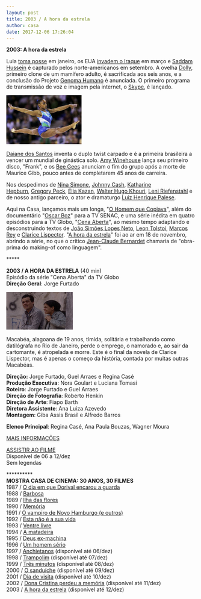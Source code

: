 ```yaml
---
layout: post
title: 2003 / A hora da estrela
author: casa
date: 2017-12-06 17:26:04
---
```

**2003: A hora da estrela**

Lula [toma posse](https://en.wikipedia.org/wiki/First_inauguration_of_Luiz_In%C3%A1cio_Lula_da_Silva) em janeiro, os EUA [invadem o Iraque](https://en.wikipedia.org/wiki/2003_invasion_of_Iraq) em março e [Saddam Hussein](https://en.wikipedia.org/wiki/Saddam_Hussein) é capturado pelos norte-americanos em setembro. A ovelha [Dolly](https://en.wikipedia.org/wiki/Dolly_(sheep)), primeiro clone de um mamífero adulto, é sacrificada aos seis anos, e a conclusão do Projeto [Genoma Humano](https://pt.wikipedia.org/wiki/Genoma_humano) é anunciada. O primeiro programa de transmissão de voz e imagem pela internet, o [Skype](https://www.youtube.com/watch?v=UneEMkani5g), é lançado.

[![](/uploads/daiane1.jpg)](https://www.casacinepoa.com.br/uploads/daiane.jpg)

[Daiane dos Santos](https://youtu.be/_elohkkjDAY) inventa o duplo twist carpado e é a primeira brasileira a vencer um mundial de ginástica solo. [Amy Winehouse](https://www.youtube.com/watch?v=bOzVprikzKA) lança seu primeiro disco, "Frank", e os [Bee Gees](https://www.youtube.com/watch?v=thkh7wNdgoo) anunciam o fim do grupo após a morte de Maurice Gibb, pouco antes de completarem 45 anos de carreira.

Nos despedimos de [Nina Simone](https://www.youtube.com/watch?v=L5jI9I03q8E), [Johnny Cash](https://en.wikipedia.org/wiki/Johnny_Cash), [Katharine Hepburn](https://www.youtube.com/watch?v=EdYNtGEhb2Y), [Gregory Peck](https://www.youtube.com/watch?v=4I03LuMOzAQ), [Elia Kazan](https://en.wikipedia.org/wiki/Elia_Kazan), [Walter Hugo Khouri](http://www1.folha.uol.com.br/fsp/ilustrad/fq2806200306.htm), [Leni Riefenstahl](https://en.wikipedia.org/wiki/Leni_Riefenstahl) e de nosso antigo parceiro, o ator e dramaturgo [Luiz Henrique Palese](https://centrodaterra.org.br/como-vivem-os-mortos-grupo-Stravaganza).

Aqui na Casa, lançamos mais um longa, "[O Homem que Copiava](https://www.casacinepoa.com.br/filmes/homem-que-copiava/)", além do documentário "[Oscar Boz](https://www.casacinepoa.com.br/uploads/oscboz-imgr.jpg)" para a TV SENAC, e uma série inédita em quatro episódios para a TV Globo, "[Cena Aberta](https://www.casacinepoa.com.br/filmes/cena-aberta/)", ao mesmo tempo adaptando e desconstruindo textos de [João Simões Lopes Neto](https://joaosimoeslopesneto.com.br/joao-simoes-lopes-neto/o-escritor), [Leon Tolstoi](https://pt.wikipedia.org/wiki/Liev_Tolst%C3%B3i), [Marcos Rey](https://www.ebiografia.com/marcos_rey/) e [Clarice Lispector](https://youtu.be/ohHP1l2EVnU). "[A hora da estrela](https://www1.folha.uol.com.br/folha/ilustrada/ult90u37667.shtml)" foi ao ar em 18 de novembro, abrindo a série, no que o crítico [Jean-Claude Bernardet](https://pt.wikipedia.org/wiki/Jean-Claude_Bernardet) chamaria de "obra-prima do making-of como linguagem".

\*\*\*\**

**2003 / A HORA DA ESTRELA** (40 min)\
Episódio da série "Cena Aberta" da TV Globo\
**Direção Geral**: Jorge Furtado

![](/uploads/horaest-im.jpg)

Macabéa, alagoana de 19 anos, tímida, solitária e trabalhando como datilógrafa no Rio de Janeiro, perde o emprego, o namorado e, ao sair da cartomante, é atropelada e morre. Este é o final da novela de Clarice Lispector, mas é apenas o começo da história, contada por muitas outras Macabéas.

**Direção:** Jorge Furtado, Guel Arraes e Regina Casé\
**Produção Executiva**: Nora Goulart e Luciana Tomasi\
**Roteiro**: Jorge Furtado e Guel Arraes\
**Direção de Fotografia**: Roberto Henkin\
**Direção de Arte**: Fiapo Barth\
**Diretora Assistente**: Ana Luiza Azevedo\
**Montagem**: Giba Assis Brasil e Alfredo Barros

**Elenco Principal**: Regina Casé, Ana Paula Bouzas, Wagner Moura

[MAIS INFORMAÇÕES](https://www.casacinepoa.com.br/filmes/)

[A﻿SSISTIR AO FILME](https://vimeo.com/240483001)\
Disponível de 06 a 12/dez\
Sem legendas

\*\*\*\*\*\*\*\*\*\*\
**MOSTRA CASA DE CINEMA: 30 ANOS, 30 FILMES**\
1987 / [O dia em que Dorival encarou a guarda](https://www.casacinepoa.com.br/blog/2017-11-20-1986-87-o-dia-em-que-dorival-encarou-a-guarda/)\
1988 / [Barbosa](https://www.casacinepoa.com.br/blog/2017-11-21-1988-barbosa/)[](http://www.casacinepoa.com.br/o-blog/casa-30-anos/1988-barbosa)\
1989 / [Ilha das flores](https://www.casacinepoa.com.br/blog/2017-11-22-1989-ilha-das-flores/)\
1990 / [Memória](https://www.casacinepoa.com.br/blog/2017-11-23-1990-mem%C3%B3ria/)\
1991 / [O vampiro de Novo Hamburgo (e outros)](https://www.casacinepoa.com.br/blog/2017-11-24-1991-o-vampiro-de-novo-hamburgo-e-outros/)\
1992 / [Esta não é a sua vida](https://www.casacinepoa.com.br/blog/2017-11-25-1992-esta-n%C3%A3o-%C3%A9-a-sua-vida/)\
1993 / [Ventre livre](https://www.casacinepoa.com.br/blog/2017-11-26-1993-ventre-livre/)\
1994 / [A matadeira](https://www.casacinepoa.com.br/blog/2017-11-27-1994-a-matadeira/)\
1995 / [Deus ex-machina](https://www.casacinepoa.com.br/blog/2017-11-28-1995-deus-ex-machina/)\
1996 / [Um homem sério](https://www.casacinepoa.com.br/blog/2017-11-29-1996-um-homem-s%C3%A9rio/)\
1997 / [Anchietanos](https://vimeo.com/240152481) (disponível até 06/dez)\
1998 / [Trampolim](https://vimeo.com/240164806) (disponível até 07/dez)\
1999 / [Três minutos](https://vimeo.com/240196565) (disponível até 08/dez)\
2000 / [O sanduíche](https://vimeo.com/240198939) (disponível até 09/dez)\
2001 / [Dia de visita](https://vimeo.com/243380072) (disponível até 10/dez)\
2002 / [Dona Cristina perdeu a memória](https://vimeo.com/240478265) (disponível até 11/dez)\
2003 / [A hora da estrela](https://vimeo.com/240483001) (disponível até 12/dez)